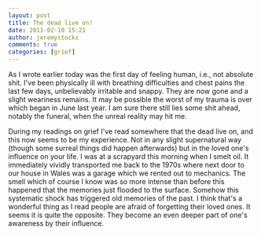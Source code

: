 ```yaml
---
layout: post
title: The dead live on!
date: 2011-02-10 15:21
author: jeremystocks
comments: true
categories: [grief]
---
```

As I wrote earlier today was the first day of feeling human, i.e., not absolute shit. I've been physically ill with breathing difficulties and chest pains the last few days, unbelievably irritable and snappy. They are now gone and a slight weariness remains. It may be possible the worst of my trauma is over which began in June last year. I am sure there still lies some shit ahead, notably the funeral, when the unreal reality may hit me.

During my readings on grief I've read somewhere that the dead live on, and this now seems to be my experience. Not in any slight supernatural way (though some surreal things did happen afterwards) but in the loved one's influence on your life. I was at a scrapyard this morning when I smelt oil. It immediately vividly transported me back to the 1970s where next door to our house in Wales was a garage which we rented out to mechanics. The smell which of course I know was so more intense than before this happened that the memories just flooded to the surface. Somehow this systematic shock has triggered old memories of the past. I think that's a wonderful thing as I read people are afraid of forgetting their loved ones. It seems it is quite the opposite. They become an even deeper part of one's awareness by their influence.
